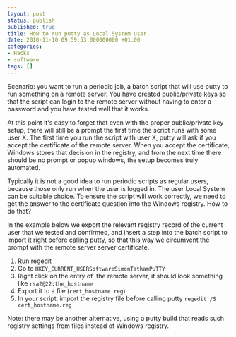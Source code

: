 ```yaml
---
layout: post
status: publish
published: true
title: How to run putty as Local System user
date: 2010-11-10 09:59:53.000000000 +01:00
categories:
- Hacks
- software
tags: []
---
```


Scenario: you want to run a periodic job, a batch script that will use putty to run something on a remote server. You have created public/private keys so that the script can login to the remote server without having to enter a password and you have tested well that it works.

At this point it's easy to forget that even with the proper public/private key setup, there will still be a prompt the first time the script runs with some user X. The first time you run the script with user X, putty will ask if you accept the certificate of the remote server. When you accept the certificate, Windows stores that decision in the registry, and from the next time there should be no prompt or popup windows, the setup becomes truly automated.

Typically it is not a good idea to run periodic scripts as regular users, because those only run when the user is logged in. The user Local System can be suitable choice. To ensure the script will work correctly, we need to get the answer to the certificate question into the Windows registry. How to do that?

In the example below we export the relevant registry record of the current user that we tested and confirmed, and insert a step into the batch script to import it right before calling putty, so that this way we circumvent the prompt with the remote server server certificate.

1. Run regedit
1. Go to `HKEY_CURRENT_USERSoftwareSimonTathamPuTTY`
1. Right click on the entry of  the remote server, it should look something like `rsa2@22:the_hostname`
1. Export it to a file (`cert_hostname.reg`)
1. In your script, import the registry file before calling putty `regedit /S cert_hostname.reg`

Note: there may be another alternative, using a putty build that reads such registry settings from files instead of Windows registry.


